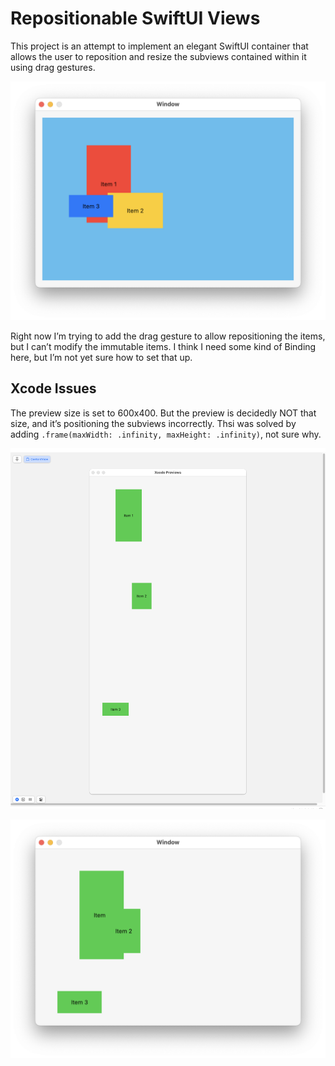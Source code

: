#  Repositionable SwiftUI Views

This project is an attempt to implement an elegant SwiftUI container that allows the user to
reposition and resize the subviews contained within it using drag gestures.

![](assets/BsicContainer.png)

Right now I’m trying to add the drag gesture to allow repositioning the items, but I can’t modify the immutable items. I think I need some kind of Binding here, but I’m not yet sure how to set that up.

## Xcode Issues

The preview size is set to 600x400. But the preview is decidedly NOT that size, and it’s positioning the subviews incorrectly. Thsi was solved by adding `.frame(maxWidth: .infinity, maxHeight: .infinity)`,
not sure why.

![](assets/Preview.png)

![](assets/Runtime.png)
